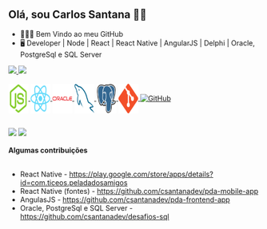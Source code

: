 ## Olá, sou Carlos Santana 👏🏻
- 🧑🏻‍💻 Bem Vindo ao meu GitHub
- 🖥️ Developer | Node | React | React Native | AngularJS | Delphi | Oracle, PostgreSql e SQL Server

<div>
  <a href="https://github.com/MarlosIgor">
  <img height="150em" src="https://github-readme-stats.vercel.app/api?username=csantanadev&show_icons=true&theme=chartreuse-dark&include_all_commits=true&count_private=true"/>
  <img height="150em" src="https://github-readme-stats.vercel.app/api/top-langs/?username=csantanadev&layout=compact&langs_count=7&theme=chartreuse-dark"/>
</div>  
  <div style="display: inline_block"><br>    
  <img align="center" alt="NodeJs" height="60" width="40" src="https://raw.githubusercontent.com/devicons/devicon/master/icons/nodejs/nodejs-original.svg">  
  <img align="center" alt="ReactJs" height="60" width="40" src="https://raw.githubusercontent.com/devicons/devicon/master/icons/react/react-original.svg">    
  <img align="center" alt="Oracle" height="60" width="40" src="https://raw.githubusercontent.com/devicons/devicon/master/icons/oracle/oracle-original.svg">    
  <img align="center" alt="MySQL" height="60" width="40" src="https://raw.githubusercontent.com/devicons/devicon/master/icons/mysql/mysql-original.svg">
  <img align="center" alt="PostgreSQL" height="60" width="40" src="https://raw.githubusercontent.com/devicons/devicon/master/icons/postgresql/postgresql-original.svg">
  <img align="center" alt="Git" height="60" width="40" src="https://raw.githubusercontent.com/devicons/devicon/master/icons/git/git-original.svg">
  <img align="center" alt="GitHub" height="40" width="42" src="https://emoji.gg/assets/emoji/3716-blurple-github.png">
</div>
  
  ##
  
  <div>
  <a href="https://www.linkedin.com/in/carlos-eduardo-o-de-santana/" target="_blank"><img src="https://img.shields.io/badge/-LinkedIn-%230077B5?style=for-the-badge&logo=linkedin&logoColor=white" target="_blank"></a> 
  <a href="mailto:carlossantana.desenv@gmail.com/" target="_blank"><img src="https://img.shields.io/badge/Gmail-D14836?style=for-the-badge&logo=gmail&logoColor=white" target="_blank"></a> 
  <div>

<br>    
<strong> Algumas contribuições </strong>    
<br>    <br>
    
* React Native - https://play.google.com/store/apps/details?id=com.ticeos.peladadosamigos
* React Native (fontes) - https://github.com/csantanadev/pda-mobile-app
* AngulasJS - https://github.com/csantanadev/pda-frontend-app
* Oracle, PostgreSql e SQL Server - https://github.com/csantanadev/desafios-sql
